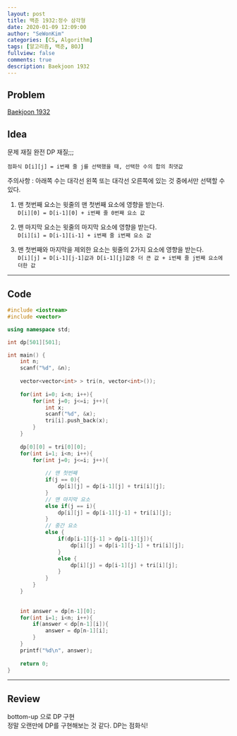 ```yaml
---
layout: post
title: 백준 1932:정수 삼각형
date: 2020-01-09 12:09:00
author: "SeWonKim"
categories: [CS, Algorithm]
tags: [알고리즘, 백준, BOJ]
fullview: false
comments: true
description: Baekjoon 1932
---
```


## Problem

[Baekjoon 1932](https://www.acmicpc.net/problem/1932)


## Idea

문제 재질 완전 DP 재질;;;

`점화식 D[i][j] = i번째 줄 j를 선택했을 때, 선택한 수의 합의 최댓값`

주의사항 : 아래쪽 수는 대각선 왼쪽 또는 대각선 오른쪽에 있는 것 중에서만 선택할 수 있다.

1. 맨 첫번째 요소는 윗줄의 맨 첫번째 요소에 영향을 받는다.     
`D[i][0] = D[i-1][0] + i번째 줄 0번째 요소 값`

2. 맨 마지막 요소는 윗줄의 마지막 요소에 영향을 받는다.       
`D[i][i] = D[i-1][i-1] + i번째 줄 i번째 요소 값`

3. 맨 첫번째와 마지막을 제외한 요소는 윗줄의 2가지 요소에 영향을 받는다.     
`D[i][j] = D[i-1][j-1]값과 D[i-1][j]값중 더 큰 값 + i번째 줄 j번째 요소에 더한 값`

---

## Code
```cpp
#include <iostream>
#include <vector>

using namespace std;

int dp[501][501];

int main() {
	int n;
	scanf("%d", &n);
	
	vector<vector<int> > tri(n, vector<int>());
	
	for(int i=0; i<n; i++){
		for(int j=0; j<=i; j++){
			int x;
			scanf("%d", &x);
			tri[i].push_back(x);
		}
	}
	
	dp[0][0] = tri[0][0];
	for(int i=1; i<n; i++){
		for(int j=0; j<=i; j++){
			
			// 맨 첫번째 
			if(j == 0){
				dp[i][j] = dp[i-1][j] + tri[i][j];
			}
			// 맨 마지막 요소
			else if(j == i){
				dp[i][j] = dp[i-1][j-1] + tri[i][j];
			}
			// 중간 요소 
			else {
				if(dp[i-1][j-1] > dp[i-1][j]){
					dp[i][j] = dp[i-1][j-1] + tri[i][j];
				}
				else {
					dp[i][j] = dp[i-1][j] + tri[i][j];
				}
			}
		}
	}
	
	
	int answer = dp[n-1][0];
	for(int i=1; i<n; i++){
		if(answer < dp[n-1][i]){
			answer = dp[n-1][i];
		} 
	}
	printf("%d\n", answer);
	
	return 0;
}
```
---

## Review

bottom-up 으로 DP 구현      
정말 오랜만에 DP를 구현해보는 것 같다. DP는 점화식!
